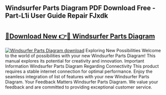 ## Windsurfer Parts Diagram PDF Download Free - Part-L1i User Guide Repair FJxdk

# <h2><a href="http://dfntmu.blite.top/?on=Windsurfer+Parts+Diagram">🔗Download New 👉🔴 Windsurfer Parts Diagram</a></h2>

[![Windsurfer Parts Diagram download](https://i.imgur.com/lujVjoI.png)](http://dfntmu.blite.top/?on=Windsurfer+Parts+Diagram)
Exploring New Possibilities Welcome to the world of possibilities with your new Windsurfer Parts Diagram! This manual explores its potential for creativity and innovation. Important Information Windsurfer Parts Diagram Regarding Connectivity This product requires a stable internet connection for optimal performance. Enjoy the seamless integration of list of features with your new Windsurfer Parts Diagram. Your Feedback Matters Windsurfer Parts Diagram. We value your feedback and are committed to providing exceptional customer service.
